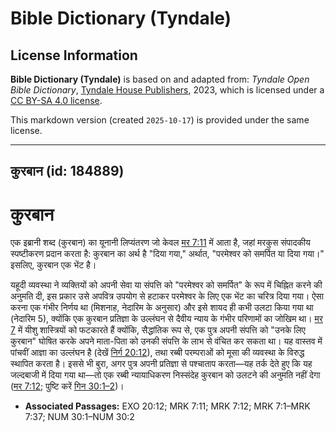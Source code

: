 # Bible Dictionary (Tyndale)

## License Information

**Bible Dictionary (Tyndale)** is based on and adapted from: _Tyndale Open Bible Dictionary_, [Tyndale House Publishers](https://tyndaleopenresources.com/), 2023, which is licensed under a [CC BY-SA 4.0 license](https://creativecommons.org/licenses/by-sa/4.0/legalcode.en).

This markdown version (created `2025-10-17`) is provided under the same license.



--------------------------------

## कुरबान (id: 184889)

कुरबान
======

एक इब्रानी शब्द (कुरबान) का यूनानी लिप्यंतरण जो केवल [मर 7:11](https://ref.ly/Mark7:11) में आता है, जहां मरकुस संपादकीय स्पष्टीकरण प्रदान करता है: कुरबान का अर्थ है "दिया गया," अर्थात, "परमेश्वर को समर्पित या दिया गया।" इसलिए, कुरबान एक भेंट है।

यहूदी व्यवस्था ने व्यक्तियों को अपनी सेवा या संपत्ति को "परमेश्वर को समर्पित" के रूप में चिह्नित करने की अनुमति दी, इस प्रकार उसे अपवित्र उपयोग से हटाकर परमेश्वर के लिए एक भेंट का चरित्र दिया गया। ऐसा करना एक गंभीर निर्णय था (मिशनाह, नेदारिम के अनुसार) और इसे शायद ही कभी उलटा किया गया था (नेदारिम 5\), क्योंकि एक कुरबान प्रतिज्ञा के उल्लंघन से दैवीय न्याय के गंभीर परिणामों का जोखिम था। [मर 7](https://ref.ly/Mark7:1-Mark7:37) में यीशु शास्त्रियों को फटकारते हैं क्योंकि, सैद्धांतिक रूप से, एक पुत्र अपनी संपत्ति को "उनके लिए कुरबान" घोषित करके अपने माता\-पिता को उनकी संपत्ति के लाभ से वंचित कर सकता था। यह वास्तव में पांचवीं आज्ञा का उल्लंघन है (देखें [निर्ग 20:12](https://ref.ly/Exod20:12)), तथा रब्बी परम्पराओं को मूसा की व्यवस्था के विरुद्ध स्थापित करता है। इससे भी बुरा, अगर पुत्र अपनी प्रतिज्ञा से पश्चाताप करता—यह तर्क देते हुए कि यह जल्दबाजी में दिया गया था—तो एक रब्बी न्यायाधिकरण निस्संदेह कुरबान को उलटने की अनुमति नहीं देगा ([मर 7:12](https://ref.ly/Mark7:12); पुष्टि करें [गिन 30:1–2](https://ref.ly/Num30:1-Num30:2))।

* **Associated Passages:** EXO 20:12; MRK 7:11; MRK 7:12; MRK 7:1–MRK 7:37; NUM 30:1–NUM 30:2


